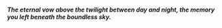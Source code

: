##### *The eternal vow above the twilight between day and night, the memory you left beneath the boundless sky.*
